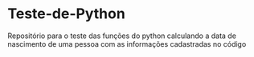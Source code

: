 # Teste-de-Python
Repositório para o teste das funções do python calculando a data de nascimento de uma pessoa com as informações cadastradas no código
